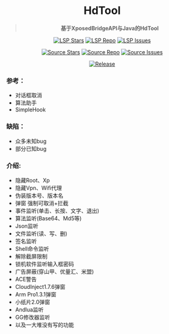 <div align="center">

<h1>HdTool</h1>

> **基于XposedBridgeAPI与Java的HdTool**

<div align="center">
  
  [![LSP Stars](https://img.shields.io/github/stars/Xposed-Modules-Repo/com.hd.hdtool?label=LSP%20Stars)](https://github.com/Xposed-Modules-Repo/com.hd.hdtool)
  [![LSP Repo](https://img.shields.io/github/downloads/Xposed-Modules-Repo/com.hd.hdtool/total?label=LSP%20Repo&labelColor=f48fb1)](https://github.com/Xposed-Modules-Repo/com.hd.hdtool/releases)
  [![LSP Issues](https://img.shields.io/github/issues/Xposed-Modules-Repo/com.hd.hdtool?label=LSP%20Issues)](https://github.com/Xposed-Modules-Repo/com.hd.hdtool/issues)

  [![Source Stars](https://img.shields.io/github/stars/HdShare/HdTool?label=Source%20Stars)](https://github.com/HdShare/HdTool)
  [![Source Repo](https://img.shields.io/github/downloads/HdShare/HdTool/total?label=Source%20Repo&labelColor=1f2328)](https://github.com/HdShare/HdTool/releases)
  [![Source Issues](https://img.shields.io/github/issues/HdShare/HdTool?label=Source%20Issues)](https://github.com/HdShare/HdTool/issues)

</div>

[![Release](https://img.shields.io/github/v/release/Xposed-Modules-Repo/com.hd.hdtool)](https://github.com/Xposed-Modules-Repo/com.hd.hdtool/releases/latest)

</div>

### 参考：

- 对话框取消
- 算法助手
- SimpleHook

### 缺陷：

- 众多未知bug
- 部分已知bug

### 介绍:

- 隐藏Root、Xp
- 隐藏Vpn、Wifi代理
- 伪装版本号、版本名
- 弹窗 强制可取消+拦截
- 事件监听(单击、长按、文字、退出)
- 算法监听(Base64、Md5等)
- Json监听
- 文件监听(读、写、删)
- 签名监听
- Shell命令监听
- 解除截屏限制
- 锁机软件监听输入框密码
- 广告屏蔽(穿山甲、优量汇、米盟)
- ACE警告
- CloudInject1.7.6弹窗
- Arm Pro1.3.1弹窗
- 小纸片2.0弹窗
- Andlua监听
- GG修改器监听
- 以及一大堆没有写的功能
